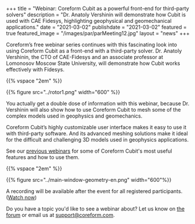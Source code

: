 +++
title = "Webinar: Coreform Cubit as a powerful front-end for third-party solvers"
description = "Dr. Anatoly Vershinin will demonstrate how Cubit is used with CAE Fidesys, highlighting geophysical and geomechanical applications."
date = "2021-03-02"
publishdate = "2021-03-02"
featured = true
featured_image = "/images/par/parMeeting12.jpg"
layout = "news"
+++


Coreform’s free webinar series continues with this fascinating look into using Coreform Cubit as a front-end with a third-party solver. Dr. Anatoly Vershinin, the CTO of CAE-Fidesys and an associate professor at Lomonosov Moscow State University, will demonstrate how Cubit works effectively with Fidesys. 

{{% vspace "2em" %}}

{{% figure src="../rotor1.png" width="600" %}}



You actually get a double dose of information with this webinar, because Dr. Vershinin will also show how to use Coreform Cubit to mesh some of the complex models used in geophysics and geomechanics.

Coreform Cubit’s highly customizable user interface makes it easy to use it with third-party software. And its advanced meshing solutions make it ideal for the difficult and challenging 3D models used in geophysics applications. 

See our [previous webinars]( https://coreform.com/support/webinars/) for some of Coreform Cubit's most useful features and how to use them. 

{{% vspace "2em" %}}

{{% figure src="../main-window-geometry-en.png" width="600"%}}

A recording will be available after the event for all registered participants. ([Watch now](/support/webinars/recorded/#coreform-cubit-a-powerful-front-end-for-third-party-cae-solvers-march-09-2021))

<!-- <p style="text-align: center;">A recording will be available after the event for all registered users.</p> -->


Do you have a topic you'd like to see a webinar about? Let us know on [the forum](https://forum.coreform.com) or email us at [support@coreform.com](mailto:support@coreform.com).

